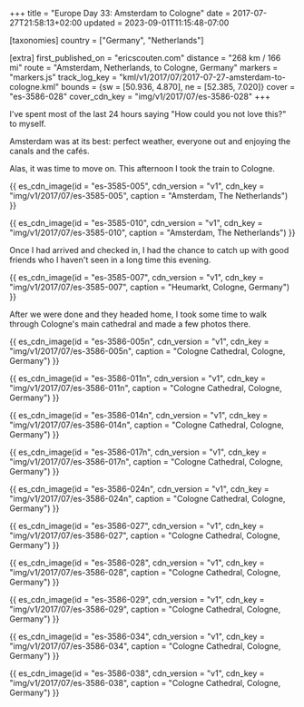 +++
title = "Europe Day 33: Amsterdam to Cologne"
date = 2017-07-27T21:58:13+02:00
updated = 2023-09-01T11:15:48-07:00

[taxonomies]
country = ["Germany", "Netherlands"]

[extra]
first_published_on = "ericscouten.com"
distance = "268 km / 166 mi"
route = "Amsterdam, Netherlands, to Cologne, Germany"
markers = "markers.js"
track_log_key = "kml/v1/2017/07/2017-07-27-amsterdam-to-cologne.kml"
bounds = {sw = [50.936, 4.870], ne = [52.385, 7.020]}
cover = "es-3586-028"
cover_cdn_key = "img/v1/2017/07/es-3586-028"
+++

I've spent most of the last 24 hours saying "How could you not love this?" to myself. 

Amsterdam was at its best: perfect weather, everyone out and enjoying the canals and the cafés. 

Alas, it was time to move on. This afternoon I took the train to Cologne.

<!-- more -->

{{ es_cdn_image(id = "es-3585-005", cdn_version = "v1", cdn_key = "img/v1/2017/07/es-3585-005", caption = "Amsterdam, The Netherlands") }}

{{ es_cdn_image(id = "es-3585-010", cdn_version = "v1", cdn_key = "img/v1/2017/07/es-3585-010", caption = "Amsterdam, The Netherlands") }}

Once I had arrived and checked in, I had the chance to catch up with good friends who I haven't seen in a long time this evening.

{{ es_cdn_image(id = "es-3585-007", cdn_version = "v1", cdn_key = "img/v1/2017/07/es-3585-007", caption = "Heumarkt, Cologne, Germany") }}

After we were done and they headed home, I took some time to walk through Cologne's main cathedral and made a few photos there.

{{ es_cdn_image(id = "es-3586-005n", cdn_version = "v1", cdn_key = "img/v1/2017/07/es-3586-005n", caption = "Cologne Cathedral, Cologne, Germany") }}

{{ es_cdn_image(id = "es-3586-011n", cdn_version = "v1", cdn_key = "img/v1/2017/07/es-3586-011n", caption = "Cologne Cathedral, Cologne, Germany") }}

{{ es_cdn_image(id = "es-3586-014n", cdn_version = "v1", cdn_key = "img/v1/2017/07/es-3586-014n", caption = "Cologne Cathedral, Cologne, Germany") }}

{{ es_cdn_image(id = "es-3586-017n", cdn_version = "v1", cdn_key = "img/v1/2017/07/es-3586-017n", caption = "Cologne Cathedral, Cologne, Germany") }}

{{ es_cdn_image(id = "es-3586-024n", cdn_version = "v1", cdn_key = "img/v1/2017/07/es-3586-024n", caption = "Cologne Cathedral, Cologne, Germany") }}

{{ es_cdn_image(id = "es-3586-027", cdn_version = "v1", cdn_key = "img/v1/2017/07/es-3586-027", caption = "Cologne Cathedral, Cologne, Germany") }}

{{ es_cdn_image(id = "es-3586-028", cdn_version = "v1", cdn_key = "img/v1/2017/07/es-3586-028", caption = "Cologne Cathedral, Cologne, Germany") }}

{{ es_cdn_image(id = "es-3586-029", cdn_version = "v1", cdn_key = "img/v1/2017/07/es-3586-029", caption = "Cologne Cathedral, Cologne, Germany") }}

{{ es_cdn_image(id = "es-3586-034", cdn_version = "v1", cdn_key = "img/v1/2017/07/es-3586-034", caption = "Cologne Cathedral, Cologne, Germany") }}

{{ es_cdn_image(id = "es-3586-038", cdn_version = "v1", cdn_key = "img/v1/2017/07/es-3586-038", caption = "Cologne Cathedral, Cologne, Germany") }}
